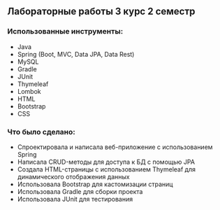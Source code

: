 ## Лабораторные работы 3 курс 2 семестр
### Использованные инструменты:
* Java
* Spring (Boot, MVC, Data JPA, Data Rest)
* MySQL
* Gradle
* JUnit
* Thymeleaf
* Lombok
* HTML
* Bootstrap
* CSS
### Что было сделано:
* Спроектировала и написала веб-приложение с использованием Spring
* Написала CRUD-методы для доступа к БД с помощью JPA
* Создала HTML-страницы с использованием Thymeleaf для динамического отображения данных
* Использовала Bootstrap для кастомизации страниц
* Использовала Gradle для сборки проекта
* Использовала JUnit для тестирования
